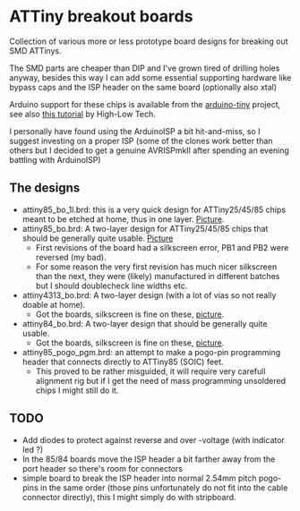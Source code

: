 # ATTiny breakout boards

Collection of various more or less prototype board designs for breaking
out SMD ATTinys.

The SMD parts are cheaper than DIP and I've grown tired of drilling holes
anyway, besides this way I can add some essential supporting hardware like
bypass caps and the ISP header on the same board (optionally also xtal)

Arduino support for these chips is available from the [arduino-tiny](http://code.google.com/p/arduino-tiny/) project, 
see also [this tutorial](http://hlt.media.mit.edu/?p=1695) by High-Low Tech.

I personally have found using the ArduinoISP a bit hit-and-miss, so I suggest investing on a proper ISP (some of the clones work better
than others but I decided to get a genuine AVRISPmkII after spending an evening battling with ArduinoISP)

## The designs

  - attiny85_bo_1l.brd: this is a very quick design for ATTiny25/45/85 chips meant to be etched at home, thus in one layer. [Picture](https://picasaweb.google.com/117987945710555324615/Photoblog#5775454542780799554).
  - attiny85_bo.brd: A two-layer design for ATTiny25/45/85 chips that should be generally quite usable. [Picture](https://picasaweb.google.com/117987945710555324615/Photoblog#5777290552370322018)
    - First revisions of the board had a silkscreen error, PB1 and PB2 were reversed (my bad).
    - For some reason the very first revision has much nicer silkscreen than the next, they were (likely) manufactured in different batches but I should doublecheck line widths etc.
  - attiny4313_bo.brd: A two-layer design (with a lot of vias so not really doable at home).
    - Got the boards, silkscreen is fine on these, [picture](https://picasaweb.google.com/117987945710555324615/Photoblog#5782110437729331698).
  - attiny84_bo.brd: A two-layer design that should be generally quite usable.
    - Got the boards, silkscreen is fine on these, [picture](https://picasaweb.google.com/117987945710555324615/Photoblog#5782110437729331698).
  - attiny85_pogo_pgm.brd: an attempt to make a pogo-pin programming header that connects directly to ATTiny85 (SOIC) feet.
    - This proved to be rather misguided, it will require very carefull alignment rig but if I get the need of mass programming unsoldered chips I might still do it.

## TODO

  - Add diodes to protect against reverse and over -voltage (with indicator led ?)
  - In the 85/84 boards move the ISP header a bit farther away from the port header so there's room for connectors
  - simple board to break the ISP header into normal 2.54mm pitch pogo-pins in the same order (those pins unfortunately do not fit
    into the cable connector directly), this I might simply do with stripboard.
